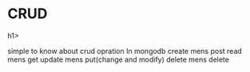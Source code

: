 <h1>CRUD</h1>h1>

simple to know about crud opration 
In mongodb 
create mens post
read mens get
update mens put(change and modify)
delete mens delete
